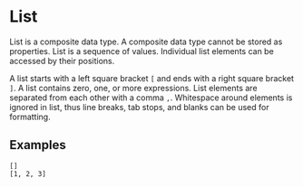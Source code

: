 # List

List is a composite data type. A composite data type cannot be stored as properties. List is a sequence of values. Individual list elements can be accessed by their positions.

A list starts with a left square bracket `[` and ends with a right square bracket `]`. A list contains zero, one, or more expressions. List elements are separated from each other with a comma `,`. Whitespace around elements is ignored in list, thus line breaks, tab stops, and blanks can be used for formatting.

## Examples

```ngql
[]
[1, 2, 3]
```
